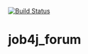 [![Build Status](https://travis-ci.org/npabllla/job4j_forum.svg?branch=main)](https://travis-ci.org/npabllla/job4j_forum)
# job4j_forum